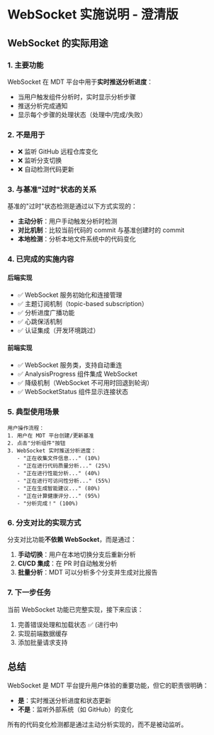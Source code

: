 # WebSocket 实施说明 - 澄清版

## WebSocket 的实际用途

### 1. 主要功能
WebSocket 在 MDT 平台中用于**实时推送分析进度**：
- 当用户触发组件分析时，实时显示分析步骤
- 推送分析完成通知
- 显示每个步骤的处理状态（处理中/完成/失败）

### 2. 不是用于
- ❌ 监听 GitHub 远程仓库变化
- ❌ 监听分支切换
- ❌ 自动检测代码更新

### 3. 与基准"过时"状态的关系
基准的"过时"状态检测是通过以下方式实现的：
- **主动分析**：用户手动触发分析时检测
- **对比机制**：比较当前代码的 commit 与基准创建时的 commit
- **本地检测**：分析本地文件系统中的代码变化

### 4. 已完成的实施内容

#### 后端实现
- ✅ WebSocket 服务初始化和连接管理
- ✅ 主题订阅机制（topic-based subscription）
- ✅ 分析进度广播功能
- ✅ 心跳保活机制
- ✅ 认证集成（开发环境跳过）

#### 前端实现
- ✅ WebSocket 服务类，支持自动重连
- ✅ AnalysisProgress 组件集成 WebSocket
- ✅ 降级机制（WebSocket 不可用时回退到轮询）
- ✅ WebSocketStatus 组件显示连接状态

### 5. 典型使用场景

```
用户操作流程：
1. 用户在 MDT 平台创建/更新基准
2. 点击"分析组件"按钮
3. WebSocket 实时推送分析进度：
   - "正在收集文件信息..." (10%)
   - "正在进行代码质量分析..." (25%)
   - "正在进行性能分析..." (40%)
   - "正在进行可访问性分析..." (55%)
   - "正在生成智能建议..." (80%)
   - "正在计算健康评分..." (95%)
   - "分析完成！" (100%)
```

### 6. 分支对比的实现方式

分支对比功能**不依赖 WebSocket**，而是通过：
1. **手动切换**：用户在本地切换分支后重新分析
2. **CI/CD 集成**：在 PR 时自动触发分析
3. **批量分析**：MDT 可以分析多个分支并生成对比报告

### 7. 下一步任务

当前 WebSocket 功能已完整实现，接下来应该：
1. 完善错误处理和加载状态 ✅ (进行中)
2. 实现前端数据缓存
3. 添加批量请求支持

## 总结

WebSocket 是 MDT 平台提升用户体验的重要功能，但它的职责很明确：
- **是**：实时推送分析进度和状态更新
- **不是**：监听外部系统（如 GitHub）的变化

所有的代码变化检测都是通过主动分析实现的，而不是被动监听。